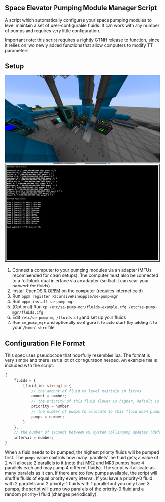 ## Space Elevator Pumping Module Manager Script

A script which automatically configures your space pumping modules to level maintain a set of user-configurable fluids. It can work with any number of pumps and requires very little configuration.

Important note: this script requires a nightly GTNH release to function, since it relies on two newly added functions that allow computers to modify TT parameters.

## Setup

![Example Setup](images/2025-03-20_15.10.05.png)
![Program Working](images/image.png)

1. Connect a computer to your pumping modules via an adapter (MFUs recommended for clean setups). The computer must also be connected to a full block dual interface via an adapter (so that it can scan your network for fluids).
2. Install OpenOS & [OPPM](https://ocdoc.cil.li/tutorial:program:oppm) on the computer (requires internet card)
3. Run `oppm register RecursivePineapple/se-pump-mgr`
4. Run `oppm install se-pump-mgr`
5. (Optional) Run `cp /etc/se-pump-mgr/fluids-example.cfg /etc/se-pump-mgr/fluids.cfg`
5. Edit `/etc/se-pump-mgr/fluids.cfg` and set up your fluids
6. Run `se_pump_mgr` and optionally configure it to auto start (by adding it to your `/home/.shrc` file)

## Configuration File Format

This spec uses pseudocode that hopefully resembles lua. The format is very simple and there isn't a lot of configuration needed. An example file is included with the script.

```typescript
{
    fluids = {
        [fluid_id: string] = {
            // the amount of fluid to level maintain in litres
            amount = number;
            // the priority of this fluid (lower is higher, default is 1)
            priority = number;
            // the number of pumps to allocate to this fluid when pumping it
            pumps = number;
        }
    },
    // the number of seconds between ME system polls/pump updates (default 10)
    interval = number;
}
```

When a fluid needs to be pumped, the highest priority fluids will be pumped first. The `pumps` value controls how many 'parallels' the fluid gets; a value of 2 will allocate 2 parallels to it (note that MK2 and MK3 pumps have 4 parallels each and may pump 4 different fluids). The script will allocate as many parallels as it can. If there are too few pumps available, the script will shuffle fluids of equal priority every interval. If you have a priority-0 fluid with 2 parallels and 2 priority-1 fluids with 1 parallel but you only have 3 pumps, the script will pump two parallels of the priority-0 fluid and a random priority-1 fluid (changes periodically).
